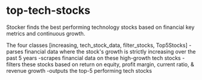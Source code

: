 # top-tech-stocks

Stocker finds the best performing technology stocks based on financial key metrics and continuous growth.


The four classes [increasing, tech_stock_data, filter_stocks, Top5Stocks]
  -parses financial data where the stock's growth is strictly increasing over the past 5 years
  -scrapes financial data on these high-growth tech stocks
  -filters these stocks based on return on equity, profit margin, current ratio, & revenue growth
  -outputs the top-5 performing tech stocks
  
  
        
                      
